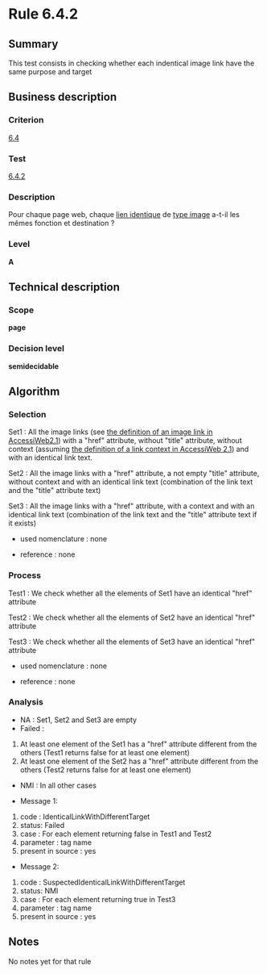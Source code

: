 # Rule 6.4.2
## Summary

This test consists in checking whether each indentical image link have
the same purpose and target

## Business description

### Criterion

[6.4](http://references.modernisation.gouv.fr/sites/default/files/RGAA3_RC2-1/referentiel_technique.htm#crit-6-4)

### Test

[6.4.2](http://references.modernisation.gouv.fr/sites/default/files/RGAA3_RC2-1/referentiel_technique.htm#test-6-4-2)

### Description

Pour chaque page web, chaque <a href="http://references.modernisation.gouv.fr/sites/default/files/RGAA3_RC2-1/glossaire.htm#mLienIdentique">lien identique</a> de <a href="http://references.modernisation.gouv.fr/sites/default/files/RGAA3_RC2-1/glossaire.htm#mIntituleLien">type image</a> a-t-il les m&ecirc;mes fonction et destination ?

### Level

**A**

## Technical description

### Scope

**page**

### Decision level

**semidecidable**

## Algorithm

### Selection

Set1 : All the image links (see [the definition of an image link in
AccessiWeb2.1](http://www.braillenet.org/accessibilite/referentiel-aw21-en/glossaire.php#mLienImage))
with a "href" attribute, without "title" attribute, without context
(assuming [the definition of a link context in AccessiWeb
2.1](http://www.braillenet.org/accessibilite/referentiel-aw21-en/glossaire.php#mContexteLien))
and with an identical link text.

Set2 : All the image links with a "href" attribute, a not empty "title"
attribute, without context and with an identical link text (combination
of the link text and the "title" attribute text)

Set3 : All the image links with a "href" attribute, with a context and
with an identical link text (combination of the link text and the
"title" attribute text if it exists)

-   used nomenclature : none

-   reference : none

### Process

Test1 : We check whether all the elements of Set1 have an identical
"href" attribute

Test2 : We check whether all the elements of Set2 have an identical
"href" attribute

Test3 : We check whether all the elements of Set3 have an identical
"href" attribute

-   used nomenclature : none

-   reference : none

### Analysis

-   NA : Set1, Set2 and Set3 are empty
-   Failed :

1.  At least one element of the Set1 has a "href" attribute different
    from the others (Test1 returns false for at least one element)
2.  At least one element of the Set2 has a "href" attribute different
    from the others (Test2 returns false for at least one element)

-   NMI : In all other cases

-   Message 1:

1.  code : IdenticalLinkWithDifferentTarget
2.  status: Failed
3.  case : For each element returning false in Test1 and Test2
4.  parameter : tag name
5.  present in source : yes

-   Message 2:

1.  code : SuspectedIdenticalLinkWithDifferentTarget
2.  status: NMI
3.  case : For each element returning true in Test3
4.  parameter : tag name
5.  present in source : yes

## Notes

No notes yet for that rule
